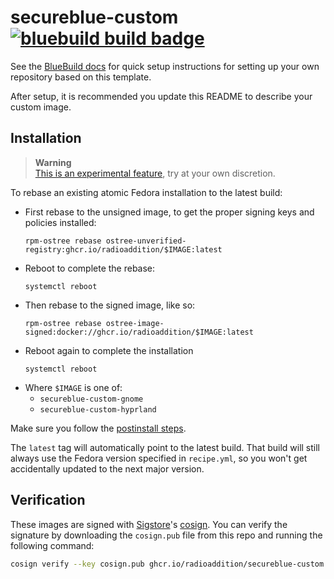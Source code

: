 # secureblue-custom &nbsp; [![bluebuild build badge](https://github.com/radioaddition/secureblue-custom/actions/workflows/build.yml/badge.svg)](https://github.com/radioaddition/secureblue-custom/actions/workflows/build.yml)

See the [BlueBuild docs](https://blue-build.org/how-to/setup/) for quick setup instructions for setting up your own repository based on this template.

After setup, it is recommended you update this README to describe your custom image.

## Installation

> **Warning**  
> [This is an experimental feature](https://www.fedoraproject.org/wiki/Changes/OstreeNativeContainerStable), try at your own discretion.

To rebase an existing atomic Fedora installation to the latest build:

- First rebase to the unsigned image, to get the proper signing keys and policies installed:
  ```
  rpm-ostree rebase ostree-unverified-registry:ghcr.io/radioaddition/$IMAGE:latest
  ```
- Reboot to complete the rebase:
  ```
  systemctl reboot
  ```
- Then rebase to the signed image, like so:
  ```
  rpm-ostree rebase ostree-image-signed:docker://ghcr.io/radioaddition/$IMAGE:latest
  ```
- Reboot again to complete the installation
  ```
  systemctl reboot
  ```
- Where `$IMAGE` is one of:
  - `secureblue-custom-gnome`
  - `secureblue-custom-hyprland`

Make sure you follow the [postinstall steps](POSTINSTALL.md).

The `latest` tag will automatically point to the latest build. That build will still always use the Fedora version specified in `recipe.yml`, so you won't get accidentally updated to the next major version.

## Verification

These images are signed with [Sigstore](https://www.sigstore.dev/)'s [cosign](https://github.com/sigstore/cosign). You can verify the signature by downloading the `cosign.pub` file from this repo and running the following command:

```bash
cosign verify --key cosign.pub ghcr.io/radioaddition/secureblue-custom
```
